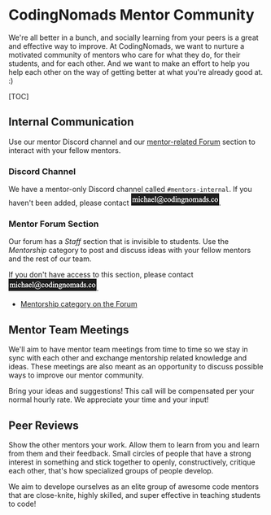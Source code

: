 # CodingNomads Mentor Community

We're all better in a bunch, and socially learning from your peers is a great and effective way to improve. At CodingNomads, we want to nurture a motivated community of mentors who care for what they do, for their students, and for each other. And we want to make an effort to help you help each other on the way of getting better at what you're already good at. :)

[TOC]

## Internal Communication

Use our mentor Discord channel and our [mentor-related Forum](http://forum.codingnomads.co/c/staff/mentorship) section to interact with your fellow mentors.

### Discord Channel

We have a mentor-only Discord channel called `#mentors-internal`. If you haven't been added, please contact <img style="display: inline-block;" alt="contact address for michael" src="../images/email_michael.png"/>.

### Mentor Forum Section

Our forum has a _Staff_ section that is invisible to students. Use the _Mentorship_ category to post and discuss ideas with your fellow mentors and the rest of our team.

If you don't have access to this section, please contact <img style="display: inline-block;" alt="contact address for michael" src="../images/email_michael.png"/>.

- [Mentorship category on the Forum](http://forum.codingnomads.co/c/staff/mentorship)

## Mentor Team Meetings

We'll aim to have mentor team meetings from time to time so we stay in sync with each other and exchange mentorship related knowledge and ideas. These meetings are also meant as an opportunity to discuss possible ways to improve our mentor community.

Bring your ideas and suggestions! This call will be compensated per your normal hourly rate. We appreciate your time and your input!

## Peer Reviews

Show the other mentors your work. Allow them to learn from you and learn from them and their feedback. Small circles of people that have a strong interest in something and stick together to openly, constructively, critique each other, that's how specialized groups of people develop.

We aim to develope ourselves as an elite group of awesome code mentors that are close-knite, highly skilled, and super effective in teaching students to code!

